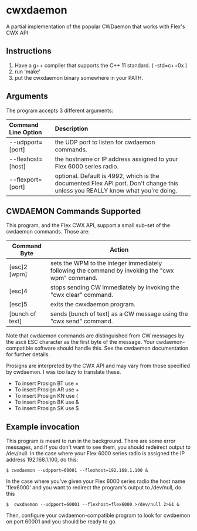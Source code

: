 # cwxdaemon
A partial implementation of the popular CWDaemon that works with Flex's CWX API

## Instructions

1. Have a g++ compiler that supports the C++ 11 standard. ( -std=c++0x )
2. run 'make'
3. put the cwxdaemon binary somewhere in your PATH.

## Arguments

The program accepts 3 different arguments:

|Command Line Option            | Description |
|:-----------------|:------------|
|--udpport=[port] |the UDP port to listen for cwdaemon commands.|
|--flexhost=[host] |the hostname or IP address assigned to your Flex 6000 series radio.|
|--flexport=[port] |optional. Default is 4992, which is the documented Flex API port. Don't change this unless you REALLY know what you're doing.|
  
## CWDAEMON Commands Supported

This program, and the Flex CWX API, support a small sub-set of the cwdaemon commands. Those are:

|Command Byte | Action |
|-------------|--------|
|[esc]2 [wpm] | sets the WPM to the integer immediately following the command by invoking the "cwx wpm" command.|
|[esc]4 | stops sending CW immediately by invoking the "cwx clear" command.|
|[esc]5 | exits the cwxdaemon program.|
| [bunch of text] | sends [bunch of text] as a CW message using the "cwx send" command.|

Note that cwdaemon commands are distinguished from CW messages by the ascii ESC character as the first byte of the message. Your cwdaemon-compatible software should handle this. See the cwdaemon documentation for further details.

Prosigns are interpreted by the CWX API and may vary from those specified by cwdaemon. I was too lazy to translate these.
* To insert Prosign BT use =
* To insert Prosign AR use +
* To insert Prosign KN use (
* To insert Prosign BK use &
* To insert Prosign SK use $

## Example invocation

This program is meant to run in the background. There are some error messages, and if you don't want to see them, you should redeirect output to /dev/null. In the case where your Flex 6000 series radio is assigned the IP address 192.168.1.100, do this:

```$ cwxdaemon --udpport=60001 --flexhost=192.168.1.100 &```

In the case where you've given your Flex 6000 series radio the host name 'flex6000' and you want to redirect the program's output to /dev/null, do this

```$  cwxdaemon --udpport=60001 --flexhost=flex6000 >/dev/null 2>&1 &```

Then, configure your cwdaemon-compatible program to look for cwdaemon on port 60001 and you should be ready to go.
